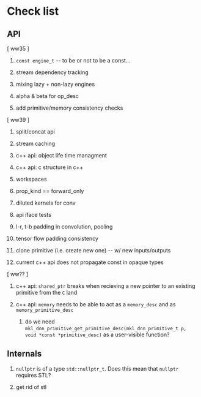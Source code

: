 Check list
==========

API
---


[ ww35 ]

1. `const engine_t` -- to be or not to be a const...

2. stream dependency tracking

4. mixing lazy + non-lazy engines

6. alpha & beta for op_desc

9. add primitive/memory consistency checks

[ ww39 ]

1. split/concat api

2. stream caching

3. c++ api: object life time managment

4. c++ api: c structure in c++

5. workspaces

6. prop_kind == forward_only

8. diluted kernels for conv

9. api iface tests

10. l-r, t-b padding in convolution, pooling

11. tensor flow padding consistency

12. clone primitive (i.e. create new one) -- w/ new inputs/outputs

13. current c++ api does not propagate const in opaque types

[ ww?? ]

1. c++ api: `shared_ptr` breaks when recieving a new pointer to an
existing primitive from the `C` land

2. c++ api: `memory` needs to be able to act as a `memory_desc` and as
   `memory_primitive_desc`

    1. do we need `mkl_dnn_primitive_get_primitive_desc(mkl_dnn_primitive_t p,
       void *const *primitive_desc)` as a user-visible function?


Internals
---------

1. `nullptr` is of a type `std::nullptr_t`. Does this mean that `nullptr`
   requires STL?

2. get rid of stl

